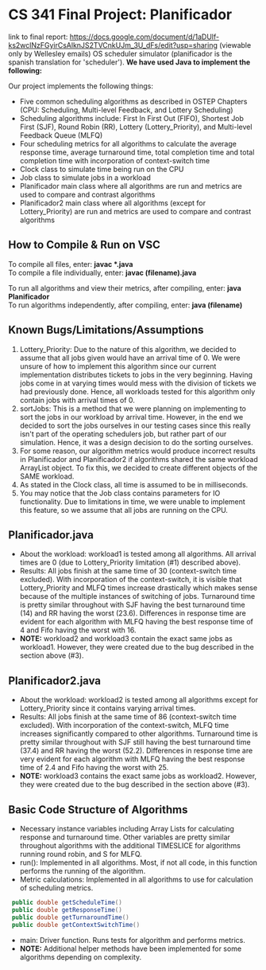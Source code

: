 # CS 341 Final Project: Planificador
link to final report: https://docs.google.com/document/d/1aDUlf-ks2wclNzFGyirCsAlknJS2TVCnkUJm_3U_dFs/edit?usp=sharing (viewable only by Wellesley emails)
OS scheduler simulator (planificador is the spanish translation for 'scheduler'). **We have used Java to implement the following:**

Our project implements the following things: 
* Five common scheduling algorithms as described in OSTEP Chapters (CPU: Scheduling, Multi-level Feedback, and Lottery Scheduling)
* Scheduling algorithms include: First In First Out (FIFO), Shortest Job First (SJF), Round Robin (RR), Lottery (Lottery_Priority), and Multi-level Feedback Queue (MLFQ)
* Four scheduling metrics for all algorithms to calculate the average response time, average turnaround time, total completion time and total completion time with incorporation of context-switch time
* Clock class to simulate time being run on the CPU 
* Job class to simulate jobs in a workload
* Planificador main class where all algorithms are run and metrics are used to compare and contrast algorithms
* Planificador2 main class where all algorithms (except for Lottery_Priority) are run and metrics are used to compare and contrast algorithms

## How to Compile & Run on VSC
To compile all files, enter: __javac *.java__ <br />
To compile a file individually, enter: **javac (filename).java** <br />

To run all algorithms and view their metrics, after compiling, enter: **java Planificador** <br />
To run algorithms independently, after compiling, enter: **java (filename)** 

## Known Bugs/Limitations/Assumptions
1. Lottery_Priority: Due to the nature of this algorithm, we decided to assume that all jobs given would have an arrival time of 0. We were unsure of how to implement this algorithm since our current implementation distributes tickets to jobs in the very beginning. Having jobs come in at varying times would mess with the division of tickets we had previously done. Hence, all workloads tested for this algorithm only contain jobs with arrival times of 0. 
2. sortJobs: This is a method that we were planning on implementing to sort the jobs in our workload by arrival time. However, in the end we decided to sort the jobs ourselves in our testing cases since this really isn't part of the operating schedulers job, but rather part of our simulation. Hence, it was a design decision to do the sorting ourselves. 
3. For some reason, our algorithm metrics would produce incorrect results in Planificador and Planificador2 if algorithms shared the same workload ArrayList object. To fix this, we decided to create different objects of the SAME workload. 
4. As stated in the Clock class, all time is assumed to be in milliseconds. 
5. You may notice that the Job class contains parameters for IO functionality. Due to limitations in time, we were unable to implement this feature, so we assume that all jobs are running on the CPU. 


## Planificador.java 
* About the workload: workload1 is tested among all algorithms. All arrival times are 0 (due to Lottery_Priority limitation (#1) described above). 
* Results: All jobs finish at the same time of 30 (context-switch time excluded). With incorporation of the context-switch, it is visible that Lottery_Priority and MLFQ times increase drastically which makes sense because of the multiple instances of switching of jobs. Turnaround time is pretty similar throughout with SJF having the best turnaround time (14) and RR having the worst (23.6). Differences in response time are evident for each algorithm with MLFQ having the best response time of 4 and Fifo having the worst with 16. 
* **NOTE:** workload2 and workload3 contain the exact same jobs as workload1. However, they were created due to the bug described in the section above (#3). 

## Planificador2.java 
* About the workload: workload2 is tested among all algorithms except for Lottery_Priority since it contains varying arrival times. 
* Results: All jobs finish at the same time of 86 (context-switch time excluded). With incorporation of the context-switch, MLFQ time increases significantly compared to other algorithms. Turnaround time is pretty similar throughout with SJF still having the best turnaround time (37.4) and RR having the worst (52.2). Differences in response time are very evident for each algorithm with MLFQ having the best response time of 2.4 and Fifo having the worst with 25. 
* **NOTE:** workload3 contains the exact same jobs as workload2. However, they were created due to the bug described in the section above (#3). 

## Basic Code Structure of Algorithms  
* Necessary instance variables including Array Lists for calculating response and turnaround time. Other variables are pretty similar throughout algorithms with the additional TIMESLICE for algorithms running round robin, and S for MLFQ. 
* run(): Implemented in all algorithms. Most, if not all code, in this function performs the running of the algorithm. 
* Metric calculations: Implemented in all algorithms to use for calculation of scheduling metrics. 
```java
 public double getScheduleTime()
 public double getResponseTime()
 public double getTurnaroundTime()
 public double getContextSwitchTime() 
```
* main: Driver function. Runs tests for algorithm and performs metrics. 
* **NOTE:** Additional helper methods have been implemented for some algorithms depending on complexity.




